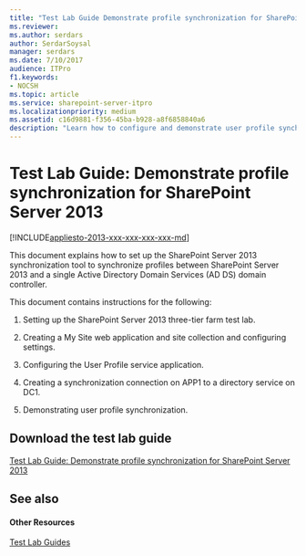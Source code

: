 ```yaml
---
title: "Test Lab Guide Demonstrate profile synchronization for SharePoint Server 2013"
ms.reviewer: 
ms.author: serdars
author: SerdarSoysal
manager: serdars
ms.date: 7/10/2017
audience: ITPro
f1.keywords:
- NOCSH
ms.topic: article
ms.service: sharepoint-server-itpro
ms.localizationpriority: medium
ms.assetid: c16d9881-f356-45ba-b928-a8f6858840a6
description: "Learn how to configure and demonstrate user profile synchronization based on the Test Lab Guide: Configure SharePoint Server in a three-tier farm."
---
```


# Test Lab Guide: Demonstrate profile synchronization for SharePoint Server 2013

[!INCLUDE[appliesto-2013-xxx-xxx-xxx-xxx-md](../includes/appliesto-2013-xxx-xxx-xxx-xxx-md.md)]
  
This document explains how to set up the SharePoint Server 2013 synchronization tool to synchronize profiles between SharePoint Server 2013 and a single Active Directory Domain Services (AD DS) domain controller.
  
This document contains instructions for the following:
  
1. Setting up the SharePoint Server 2013 three-tier farm test lab.
    
2. Creating a My Site web application and site collection and configuring settings.
    
3. Configuring the User Profile service application.
    
4. Creating a synchronization connection on APP1 to a directory service on DC1.
    
5. Demonstrating user profile synchronization.
    
## Download the test lab guide

[Test Lab Guide: Demonstrate profile synchronization for SharePoint Server 2013](https://go.microsoft.com/fwlink/p/?LinkId=299291)
  
## See also

#### Other Resources

[Test Lab Guides](https://go.microsoft.com/fwlink/p/?LinkId=202817)

